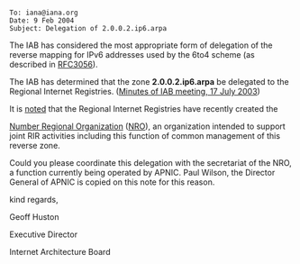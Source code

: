 

```

To: iana@iana.org 
Date: 9 Feb 2004 
Subject: Delegation of 2.0.0.2.ip6.arpa

```


The IAB has considered the most appropriate form of delegation of the reverse mapping for IPv6 addresses used by the 6to4 scheme (as described in [RFC3056](http://www.ietf.org/rfc/rfc3056.txt)).


The IAB has determined that the zone **2.0.0.2.ip6.arpa** be delegated to the Regional Internet Registries. ([Minutes of IAB meeting, 17 July 2003](/documents/iabmins/iabmins.2003-07-17.html))


It is [noted](2004-01-19-nro.html) that the Regional Internet Registries have recently created the  

[Number Regional Organization](http://www.nro.org) ([NRO](http://www.nro.org)), an organization intended to support joint RIR activities including this function of common management of this reverse zone.


Could you please coordinate this delegation with the secretariat of the NRO, a function currently being operated by APNIC. Paul Wilson, the Director General of APNIC is copied on this note for this reason.



kind regards,




 Geoff Huston  

 Executive Director  

 Internet Architecture Board


